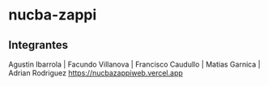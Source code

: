 # nucba-zappi
## Integrantes
Agustin Ibarrola |
Facundo Villanova |
Francisco Caudullo |
Matias Garnica |
Adrian Rodriguez
https://nucbazappiweb.vercel.app
